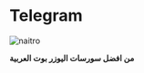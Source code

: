 # Telegram
![naitro](https://telegra.ph/file/ad2c193b05e63c34d1c71.jpg)

**من افضل سورسات اليوزر بوت العربية**